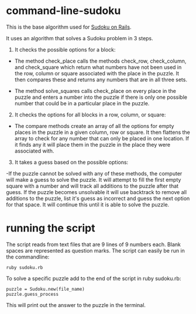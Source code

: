 # command-line-sudoku

This is the base algorithm used for [Sudoku on Rails](https://github.com/jasminenoack/sudoku-app).

It uses an algorithm that solves a Sudoku problem in 3 steps. 

1. It checks the possible options for a block: 

  - The method check_place calls the methods check_row, check_column, and check_square which return what numbers have not been used in the row, column or square associated with the place in the puzzle. It then compares these and returns any numbers that are in all three sets.

  - The method solve_squares calls check_place on every place in the puzzle and enters a number into the puzzle if there is only one possible number that could be in a particular place in the puzzle.

2. It checks the options for all blocks in a row, column, or square: 

  - The compare methods create an array of all the options for empty places in the puzzle in a given column, row or square. It then flattens the array to check for any number that can only be placed in one location. If it finds any it will place them in the puzzle in the place they were associated with.

3. It takes a guess based on the possible options: 

  -If the puzzle cannot be solved with any of these methods, the computer will make a guess to solve the puzzle. It will attempt to fill the first empty square with a number and will track all additions to the puzzle after that guess. If the puzzle becomes unsolvable it will use backtrack to remove all additions to the puzzle, list it's guess as incorrect and guess the next option for that space. It will continue this until it is able to solve the puzzle. 

# running the script

The script reads from text files that are 9 lines of 9 numbers each. Blank spaces are represented as question marks. The script can easily be run in the commandline:

    ruby sudoku.rb
  
To solve a specific puzzle add to the end of the script in ruby sudoku.rb: 

    puzzle = Sudoku.new(file_name)
    puzzle.guess_process
  
This will print out the answer to the puzzle in the terminal.
